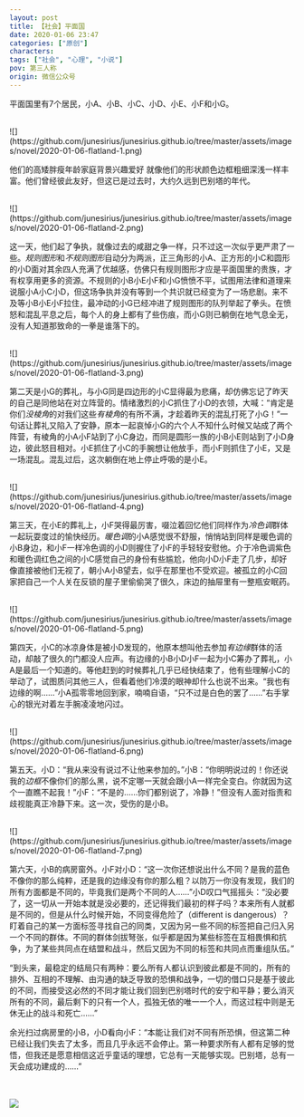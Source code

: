 ```yaml
---
layout: post
title: 【社会】平面国
date: 2020-01-06 23:47
categories: ["原创"]
characters: 
tags: ["社会", "心理", "小说"]
pov: 第三人称
origin: 微信公众号
---
```


平面国里有7个居民，小A、小B、小C、小D、小E、小F和小G。

<br>
![](https://github.com/junesirius/junesirius.github.io/tree/master/assets/images/novel/2020-01-06-flatland-1.png)

他们的高矮胖瘦年龄家庭背景兴趣爱好 就像他们的形状颜色边框粗细深浅一样丰富。他们曾经彼此友好，但这已是过去时，大约久远到巴别塔的年代。

<br>
![](https://github.com/junesirius/junesirius.github.io/tree/master/assets/images/novel/2020-01-06-flatland-2.png)

这一天，他们起了争执，就像过去的咸甜之争一样，只不过这一次似乎更严肃了一些。*规则图形*和*不规则图形*自动分为两派，正三角形的小A、正方形的小C和圆形的小D面对其余四人充满了优越感，仿佛只有规则图形才应是平面国里的贵族，才有权享用更多的资源。不规则的小B小E小F和小G愤愤不平，试图用法律和道理来说服小A小C小D，但这场争执并没有等到一个共识就已经变为了一场悲剧。来不及等小B小E小F拉住，最冲动的小G已经冲进了规则图形的队列举起了拳头。在愤怒和混乱平息之后，每个人的身上都有了些伤痕，而小G则已躺倒在地气息全无，没有人知道那致命的一拳是谁落下的。

<br>
![](https://github.com/junesirius/junesirius.github.io/tree/master/assets/images/novel/2020-01-06-flatland-3.png)

第二天是小G的葬礼，与小G同是四边形的小C显得最为悲痛，却仿佛忘记了昨天的自己是同他站在对立阵营的。情绪激烈的小C抓住了小D的衣领，大喊：“肯定是你们*没棱角*的对我们这些*有棱角*的有所不满，才趁着昨天的混乱打死了小G！”一句话让葬礼又陷入了安静，原本一起哀悼小G的六个人不知什么时候又站成了两个阵营，有棱角的小A小F站到了小C身边，而同是圆形一族的小B小E则站到了小D身边，彼此怒目相对。小E抓住了小C的手腕想让他放手，而小F则抓住了小E，又是一场混乱。混乱过后，这次躺倒在地上停止呼吸的是小E。

<br>
![](https://github.com/junesirius/junesirius.github.io/tree/master/assets/images/novel/2020-01-06-flatland-4.png)

第三天，在小E的葬礼上，小F哭得最厉害，啜泣着回忆他们同样作为*冷色调*群体一起玩耍度过的愉快经历。*暖色调*的小A感觉很不舒服，悄悄站到同样是暖色调的小B身边，和小F一样冷色调的小D则握住了小F的手轻轻安慰他。介于冷色调紫色和暖色调红色之间的小C感觉自己的身份有些尴尬，他向小D小F走了几步，却好像直接被他们无视了，朝小A小B望去，似乎在那里也不受欢迎。被孤立的小C回家把自己一个人关在反锁的屋子里偷偷哭了很久，床边的抽屉里有一整瓶安眠药。

<br>
![](https://github.com/junesirius/junesirius.github.io/tree/master/assets/images/novel/2020-01-06-flatland-5.png)

第四天，小C的冰凉身体是被小D发现的，他原本想叫他去参加*有边缘*群体的活动，却敲了很久的门都没人应声。有边缘的小B小D小F一起为小C筹办了葬礼，小A是最后一个知道的。等他赶到的时候葬礼几乎已经快结束了，他有些理解小C的举动了，试图质问其他三人，但看着他们冷漠的眼神却什么也说不出来。“我也有边缘的啊……”小A孤零零地回到家，喃喃自语，“只不过是白色的罢了……”右手掌心的银光对着左手腕凌凌地闪过。

<br>
![](https://github.com/junesirius/junesirius.github.io/tree/master/assets/images/novel/2020-01-06-flatland-6.png)

第五天。小D：“我从来没有说过不让他来参加的。”小B：“你明明说过的！你还说我的*边框*不像你们的那么黑，说不定哪一天就会跟小A一样完全变白。你就因为这个一直瞧不起我！”小F：“不是的……你们都别说了，冷静！”但没有人面对指责和歧视能真正冷静下来。这一次，受伤的是小B。

<br>
![](https://github.com/junesirius/junesirius.github.io/tree/master/assets/images/novel/2020-01-06-flatland-7.png)

第六天，小B的病房窗外。小F对小D：“这一次你还想说出什么不同？是我的蓝色不像你的那么纯粹，还是我的边缘没有你的那么粗？以防万一你没有发现，我们的所有方面都是不同的，毕竟我们是两个不同的人……”小D叹口气摇摇头：“没必要了，这一切从一开始本就是没必要的，还记得我们最初的样子吗？本来所有人就都是不同的，但是从什么时候开始，不同变得危险了（different is dangerous）？盯着自己的某一方面标签寻找自己的同类，又因为另一些不同的标签把自己归入另一个不同的群体。不同的群体剑拔弩张，似乎都是因为某些标签在互相畏惧和抗争，为了某些共同点在结盟和战斗，然后又因为不同的标签和共同点而重组队伍。”

“到头来，最稳定的结局只有两种：要么所有人都认识到彼此都是不同的，所有的排外、互相的不理解、由沟通的缺乏导致的恐惧和战争，一切的借口只是基于彼此的不同，而接受这必然的不同才能让我们回到巴别塔时代的安宁和平静；要么消灭所有的不同，最后剩下的只有一个人，孤独无依的唯一一个人，而这过程中则是无休无止的战斗和死亡……”

余光扫过病房里的小B，小D看向小F：“本能让我们对不同有所恐惧，但这第二种已经让我们失去了太多，而且几乎永远不会停止。第一种要求所有人都有足够的觉悟，但我还是愿意相信这近乎童话的理想，它总有一天能够实现。巴别塔，总有一天会成功建成的……”

<br><br>
![](https://github.com/junesirius/junesirius.github.io/tree/master/assets/images/novel/2020-01-06-flatland-1.png)
